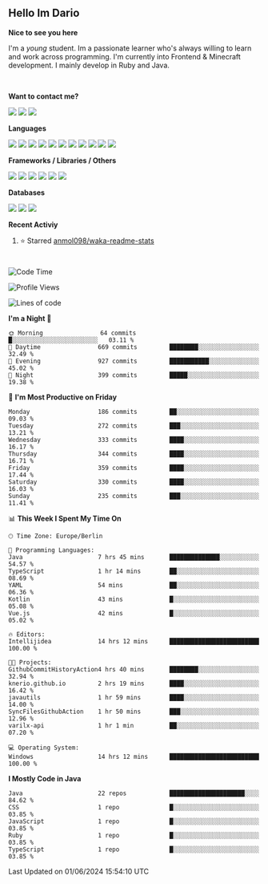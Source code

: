 <h2>Hello Im Dario</h2>

**Nice to see you here**

I'm a *young* student. Im a passionate learner who's always willing to learn and work across
programming. I'm currently into Frontend & Minecraft development. I mainly develop in Ruby and Java.

<br/>

**Want to contact me?**

<a href="https://github.com/knerio"><img src="https://img.shields.io/badge/-Github-blue?style=for-the-badge&logo=github&logoColor=white"/></a> <a href="https://discord.com/users/639416958923702292"><img src="https://img.shields.io/badge/-knerio-blue?style=for-the-badge&logo=discord&logoColor=white"/></a> <a href="https://twitch.tv/dopalos_"><img src="https://img.shields.io/badge/-twitch-blue?style=for-the-badge&logo=twitch&logoColor=white"/></a>

**Languages**

<img src="https://img.shields.io/badge/-HTML-blue?style=for-the-badge&logo=html5&logoColor=white"/> <img src="https://img.shields.io/badge/-CSS-blue?style=for-the-badge&logo=CSS3&logoColor=white"/> <img src="https://img.shields.io/badge/-Javascript-blue?style=for-the-badge&logo=javascript&logoColor=white"/> <img src="https://img.shields.io/badge/-Typescript-blue?style=for-the-badge&logo=TypeScript&logoColor=white"/> <img src="https://img.shields.io/badge/-Java-blue?style=for-the-badge&logo=java&logoColor=white"/> <img src="https://img.shields.io/badge/-Kotlin-blue?style=for-the-badge&logo=kotlin&logoColor=white"/> <img src="https://img.shields.io/badge/-SQL-blue?style=for-the-badge&logo=MYSQL&logoColor=white"/> <img src="https://img.shields.io/badge/-Markdown-blue?style=for-the-badge&logo=Markdown&logoColor=white"/> <img src="https://img.shields.io/badge/-JSON-blue?style=for-the-badge&logo=JSON&logoColor=white"/> <img src="https://img.shields.io/badge/-Git-blue?style=for-the-badge&logo=Git&logoColor=white"/> <img src="https://img.shields.io/badge/-Ruby-blue?style=for-the-badge&logo=Ruby&logoColor=white"/>
<br/>

 **Frameworks / Libraries / Others**

<img src="https://img.shields.io/badge/-Bootstrap-blue?style=for-the-badge&logo=Bootstrap&logoColor=white"/> <img src="https://img.shields.io/badge/-Node.JS-blue?style=for-the-badge&logo=node.js&logoColor=white"/> <img src="https://img.shields.io/badge/-React-blue?style=for-the-badge&logo=React&logoColor=white"/> <img src="https://img.shields.io/badge/-Express-blue?style=for-the-badge&logo=Express&logoColor=white"/> <img src="https://img.shields.io/badge/-Next.Js-blue?style=for-the-badge&logo=Next.Js&logoColor=white"/> <img src="https://img.shields.io/badge/-Ruby_On_Rails-blue?style=for-the-badge&logo=ruby-on-rails&logoColor=white"/>

**Databases**

<img src="https://img.shields.io/badge/-MongoDB-blue?style=for-the-badge&logo=mongodb&logoColor=white"/> <img src="https://img.shields.io/badge/-MariaDB-blue?style=for-the-badge&logo=MariaDB&logoColor=white"/>
<img src="https://img.shields.io/badge/-PostgreSQL-blue?style=for-the-badge&logo=PostgreSQl&logoColor=white"/>

**Recent Activiy**

<!--RECENT_ACTIVITY:start-->
1. ⭐ Starred [anmol098/waka-readme-stats](https://github.com/anmol098/waka-readme-stats)<br>
<!--RECENT_ACTIVITY:end-->
 
#

<!--START_SECTION:waka-->
![Code Time](http://img.shields.io/badge/Code%20Time-343%20hrs%204%20mins-blue)

![Profile Views](http://img.shields.io/badge/Profile%20Views-988-blue)

![Lines of code](https://img.shields.io/badge/From%20Hello%20World%20I%27ve%20Written-95.1%20thousand%20lines%20of%20code-blue)

**I'm a Night 🦉** 

```text
🌞 Morning                64 commits          █░░░░░░░░░░░░░░░░░░░░░░░░   03.11 % 
🌆 Daytime                669 commits         ████████░░░░░░░░░░░░░░░░░   32.49 % 
🌃 Evening                927 commits         ███████████░░░░░░░░░░░░░░   45.02 % 
🌙 Night                  399 commits         █████░░░░░░░░░░░░░░░░░░░░   19.38 % 
```
📅 **I'm Most Productive on Friday** 

```text
Monday                   186 commits         ██░░░░░░░░░░░░░░░░░░░░░░░   09.03 % 
Tuesday                  272 commits         ███░░░░░░░░░░░░░░░░░░░░░░   13.21 % 
Wednesday                333 commits         ████░░░░░░░░░░░░░░░░░░░░░   16.17 % 
Thursday                 344 commits         ████░░░░░░░░░░░░░░░░░░░░░   16.71 % 
Friday                   359 commits         ████░░░░░░░░░░░░░░░░░░░░░   17.44 % 
Saturday                 330 commits         ████░░░░░░░░░░░░░░░░░░░░░   16.03 % 
Sunday                   235 commits         ███░░░░░░░░░░░░░░░░░░░░░░   11.41 % 
```


📊 **This Week I Spent My Time On** 

```text
🕑︎ Time Zone: Europe/Berlin

💬 Programming Languages: 
Java                     7 hrs 45 mins       ██████████████░░░░░░░░░░░   54.57 % 
TypeScript               1 hr 14 mins        ██░░░░░░░░░░░░░░░░░░░░░░░   08.69 % 
YAML                     54 mins             ██░░░░░░░░░░░░░░░░░░░░░░░   06.36 % 
Kotlin                   43 mins             █░░░░░░░░░░░░░░░░░░░░░░░░   05.08 % 
Vue.js                   42 mins             █░░░░░░░░░░░░░░░░░░░░░░░░   05.02 % 

🔥 Editors: 
Intellijidea             14 hrs 12 mins      █████████████████████████   100.00 % 

🐱‍💻 Projects: 
GithubCommitHistoryAction4 hrs 40 mins       ████████░░░░░░░░░░░░░░░░░   32.94 % 
knerio.github.io         2 hrs 19 mins       ████░░░░░░░░░░░░░░░░░░░░░   16.42 % 
javautils                1 hr 59 mins        ████░░░░░░░░░░░░░░░░░░░░░   14.00 % 
SyncFilesGithubAction    1 hr 50 mins        ███░░░░░░░░░░░░░░░░░░░░░░   12.96 % 
varilx-api               1 hr 1 min          ██░░░░░░░░░░░░░░░░░░░░░░░   07.20 % 

💻 Operating System: 
Windows                  14 hrs 12 mins      █████████████████████████   100.00 % 
```

**I Mostly Code in Java** 

```text
Java                     22 repos            █████████████████████░░░░   84.62 % 
CSS                      1 repo              █░░░░░░░░░░░░░░░░░░░░░░░░   03.85 % 
JavaScript               1 repo              █░░░░░░░░░░░░░░░░░░░░░░░░   03.85 % 
Ruby                     1 repo              █░░░░░░░░░░░░░░░░░░░░░░░░   03.85 % 
TypeScript               1 repo              █░░░░░░░░░░░░░░░░░░░░░░░░   03.85 % 
```




 Last Updated on 01/06/2024 15:54:10 UTC
<!--END_SECTION:waka-->

